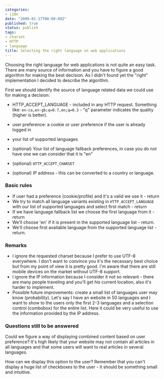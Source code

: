 ```yaml
---
categories:
- i18n
date: "2009-01-17T00:00:00Z"
published: true
status: publish
tags:
- charset
- HTTP
- language
title: Selecting the right language on web applications
---
```


Choosing the right language for web applications is not quite an easy task. There are many source of information and you have to figure a good algorithm for making the best decision. As I didn't found yet the "right" implementation I decided to describe the algorithm.
<!--more-->
First we should identify the source of language related data we could use for making a decision:

* HTTP_ACCEPT_LANGUAGE - included in any HTTP request. Something like:  ``en-ca,en-gb;q=0.7,en;q=0.3`` - "q" parameter indicates the quality (higher is better).

* user preference: a cookie or user preference if the user is already logged in
* your list of supported languages
* (optional) Your list of language fallback preferences, in case you do not have one we can consider that it is "en"
* (optional) `HTTP_ACCEPT_CHARSET`
* (optional) IP address - this can be converted to a country or language.

### Basic rules

* If user had a preference (cookie/profile) and it's a valid we use it - return
* We try to match all language variants existing in ``HTTP_ACCEPT_LANGUAGE`` with our list of supported languages and select first match - return
* If we have language fallback list we choose the first language from it - return
* We'll choose 'en' if it is present in the supported language list - return.
* We'll choose first available language from the supported language list - return.

### Remarks

* I ignore the requested charset because I prefer to use UTF-8 everywhere. I don't want to convince you it's the necessary best choice but from my point of view it is pretty good. I'm aware that there are still mobile devices on the market without UTF-8 support.
* I ignore the IP information because I consider it not so relevant - there are many people traveling and you'll get his current location, also it's harder to implement.
* Possible future improvements: create a small list of languages user may know (probability). Let's say I have an website in 50 languages and I want to show to the users only the first 2-3 languages and a selection control (combobox) for the entire list. Here it could be very useful to use the information provided by the IP address.

### Questions still to be answered
Could we figure a way of displaying combined content based on user preference? It's high likely that your website may not contain all articles in all languages and that some users will want to real articles in several languages.

How can we display this option to the user? Remember that you can't display a huge list of checkboxes to the user - it should be something small and intuitive.
